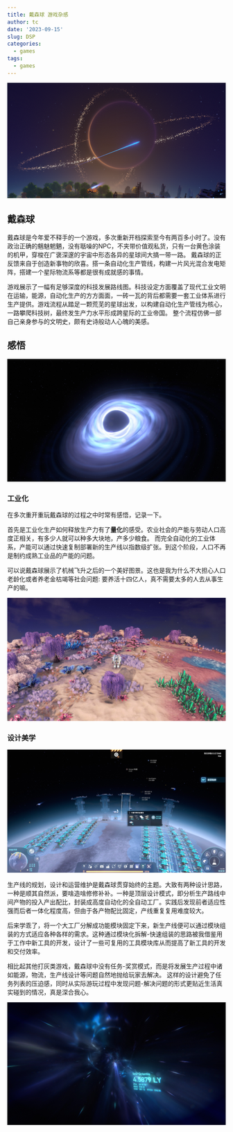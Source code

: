 ```yaml
---
title: 戴森球 游戏杂感
author: tc
date: '2023-09-15'
slug: DSP
categories:
  - games
tags:
  - games
---
```



![](fig1.png)


## 戴森球

戴森球是今年爱不释手的一个游戏，多次重新开档探索至今有两百多小时了。没有政治正确的魑魅魍魉，没有聒噪的NPC，不夹带价值观私货，只有一台黄色涂装的机甲，穿梭在广褒深邃的宇宙中形态各异的星球间大搞一带一路。 戴森球的正反馈来自于创造新事物的欣喜。搭一条自动化生产管线，构建一片风光混合发电矩阵，搭建一个星际物流系等都是很有成就感的事情。

游戏展示了一幅有足够深度的科技发展路线图。科技设定方面覆盖了现代工业文明在运输，能源，自动化生产的方方面面，一砖一瓦的背后都需要一套工业体系进行生产提供。游戏流程从踏足一颗荒芜的星球出发，以构建自动化生产管线为核心，一路攀爬科技树，最终发生产力水平形成跨星际的工业帝国。 整个流程仿佛一部自己亲身参与的文明史，颇有史诗般动人心魄的美感。

## 感悟

![](fig2.jpg)

### 工业化

在多次重开重玩戴森球的过程之中时常有感悟，记录一下。

首先是工业化生产如何释放生产力有了**量化**的感受。农业社会的产能与劳动人口高度正相关，有多少人就可以种多大块地，产多少粮食。 而完全自动化的工业体系，产能可以通过快速复制部署新的生产线以指数级扩张。到这个阶段，人口不再是制约成熟工业品的产能的问题。

可以说戴森球展示了机械飞升之后的一个美好图景。这也是我为什么不大担心人口老龄化或者养老金枯竭等社会问题: 要养活十四亿人，真不需要太多的人去从事生产的嘛。

![](fig4.jpg)


### 设计美学

![](fig3.jpg)


生产线的规划，设计和运营维护是戴森球贯穿始终的主题。大致有两种设计思路，一种是顺其自然派，要啥造啥修修补补。一种是顶层设计模式，即分析生产路线中间产物的投入产出配比，封装成高度自动化的全自动工厂。实践后发现前者适应性强而后者一体化程度高，但由于各产物配比固定，产线重复复用难度较大。

后来学乖了，将一个大工厂分解成功能模块固定下来，新生产线便可以通过模块组装的方式适应各种各样的需求。这种通过模块化拆解-快速组装的思路被我借鉴用于工作中新工具的开发，设计了一些可复用的工具模块库从而提高了新工具的开发和交付效率。

相比起其他打灰类游戏，戴森球中没有任务-奖赏模式，而是将发展生产过程中诸如能源，物流，生产线设计等问题自然地抛给玩家去解决。 这样的设计避免了任务列表的压迫感，同时从实际游玩过程中发现问题-解决问题的形式更贴近生活真实碰到的情况，真是深合我心。

![](fig5.jpg)